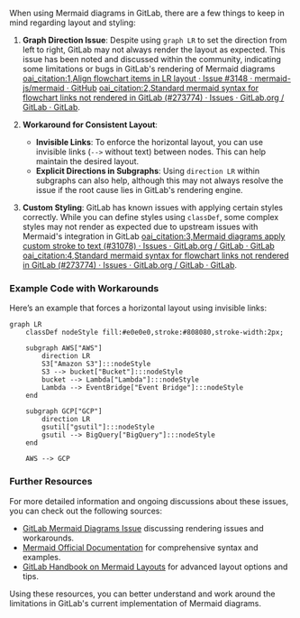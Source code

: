 When using Mermaid diagrams in GitLab, there are a few things to keep in mind regarding layout and styling:

1. **Graph Direction Issue**: Despite using `graph LR` to set the direction from left to right, GitLab may not always render the layout as expected. This issue has been noted and discussed within the community, indicating some limitations or bugs in GitLab's rendering of Mermaid diagrams [oai_citation:1,Align flowchart items in LR layout · Issue #3148 · mermaid-js/mermaid · GitHub](https://github.com/mermaid-js/mermaid/issues/3148) [oai_citation:2,Standard mermaid syntax for flowchart links not rendered in GitLab (#273774) · Issues · GitLab.org / GitLab · GitLab](https://gitlab.com/gitlab-org/gitlab/-/issues/273774).

2. **Workaround for Consistent Layout**:
   - **Invisible Links**: To enforce the horizontal layout, you can use invisible links (`-->` without text) between nodes. This can help maintain the desired layout.
   - **Explicit Directions in Subgraphs**: Using `direction LR` within subgraphs can also help, although this may not always resolve the issue if the root cause lies in GitLab's rendering engine.

3. **Custom Styling**: GitLab has known issues with applying certain styles correctly. While you can define styles using `classDef`, some complex styles may not render as expected due to upstream issues with Mermaid's integration in GitLab [oai_citation:3,Mermaid diagrams apply custom stroke to text (#31078) · Issues · GitLab.org / GitLab · GitLab](https://gitlab.com/gitlab-org/gitlab/-/issues/31078) [oai_citation:4,Standard mermaid syntax for flowchart links not rendered in GitLab (#273774) · Issues · GitLab.org / GitLab · GitLab](https://gitlab.com/gitlab-org/gitlab/-/issues/273774).

### Example Code with Workarounds

Here’s an example that forces a horizontal layout using invisible links:

```mermaid
graph LR
    classDef nodeStyle fill:#e0e0e0,stroke:#808080,stroke-width:2px;

    subgraph AWS["AWS"]
        direction LR
        S3["Amazon S3"]:::nodeStyle
        S3 --> bucket["Bucket"]:::nodeStyle
        bucket --> Lambda["Lambda"]:::nodeStyle
        Lambda --> EventBridge["Event Bridge"]:::nodeStyle
    end

    subgraph GCP["GCP"]
        direction LR
        gsutil["gsutil"]:::nodeStyle
        gsutil --> BigQuery["BigQuery"]:::nodeStyle
    end

    AWS --> GCP
```

### Further Resources

For more detailed information and ongoing discussions about these issues, you can check out the following sources:
- [GitLab Mermaid Diagrams Issue](https://gitlab.com/gitlab-org/gitlab/-/issues/273774) discussing rendering issues and workarounds.
- [Mermaid Official Documentation](https://mermaid-js.github.io/mermaid/) for comprehensive syntax and examples.
- [GitLab Handbook on Mermaid Layouts](https://handbook.gitlab.com/) for advanced layout options and tips.

Using these resources, you can better understand and work around the limitations in GitLab's current implementation of Mermaid diagrams.